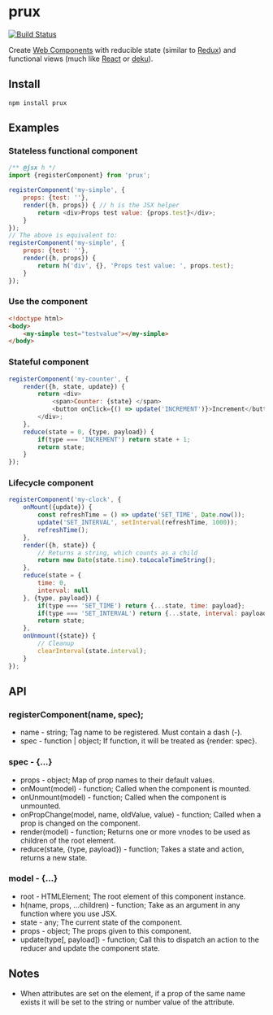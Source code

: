 # prux

[![Build Status](https://travis-ci.org/download13/prux.svg?branch=master)](https://travis-ci.org/download13/prux)

Create [Web Components](https://customelements.io/) with reducible state (similar to [Redux](https://github.com/reactjs/redux)) and functional views (much like [React](https://facebook.github.io/react/) or [deku](https://github.com/anthonyshort/deku)).


## Install

```
npm install prux
```


## Examples

### Stateless functional component

```javascript
/** @jsx h */
import {registerComponent} from 'prux';

registerComponent('my-simple', {
	props: {test: ''},
	render({h, props}) { // h is the JSX helper
		return <div>Props test value: {props.test}</div>;
	}
});
// The above is equivalent to:
registerComponent('my-simple', {
	props: {test: ''},
	render({h, props}) {
		return h('div', {}, 'Props test value: ', props.test);
	}
});
```

### Use the component

```html
<!doctype html>
<body>
	<my-simple test="testvalue"></my-simple>
</body>
```

### Stateful component

```javascript
registerComponent('my-counter', {
	render({h, state, update}) {
		return <div>
			<span>Counter: {state} </span>
			<button onClick={() => update('INCREMENT')}>Increment</button>
		</div>;
	},
	reduce(state = 0, {type, payload}) {
		if(type === 'INCREMENT') return state + 1;
		return state;
	}
});
```

### Lifecycle component

```javascript
registerComponent('my-clock', {
	onMount({update}) {
		const refreshTime = () => update('SET_TIME', Date.now());
		update('SET_INTERVAL', setInterval(refreshTime, 1000));
		refreshTime();
	},
	render({h, state}) {
		// Returns a string, which counts as a child
		return new Date(state.time).toLocaleTimeString();
	},
	reduce(state = {
		time: 0,
		interval: null
	}, {type, payload}) {
		if(type === 'SET_TIME') return {...state, time: payload};
		if(type === 'SET_INTERVAL') return {...state, interval: payload};
		return state;
	},
	onUnmount({state}) {
		// Cleanup
		clearInterval(state.interval);
	}
});
```

## API

### registerComponent(name, spec);

* name - string; Tag name to be registered. Must contain a dash (-).
* spec - function | object; If function, it will be treated as {render: spec}.

### spec - {...}

* props - object; Map of prop names to their default values.
* onMount(model) - function; Called when the component is mounted.
* onUnmount(model) - function; Called when the component is unmounted.
* onPropChange(model, name, oldValue, value) - function; Called when a prop is changed on the component.
* render(model) - function; Returns one or more vnodes to be used as children of the root element.
* reduce(state, {type, payload}) - function; Takes a state and action, returns a new state.

### model - {...}

* root - HTMLElement; The root element of this component instance.
* h(name, props, ...children) - function; Take as an argument in any function where you use JSX.
* state - any; The current state of the component.
* props - object; The props given to this component.
* update(type[, payload]) - function; Call this to dispatch an action to the reducer and update the component state.

## Notes

* When attributes are set on the element, if a prop of the same name exists it will be set to the string or number value of the attribute.
